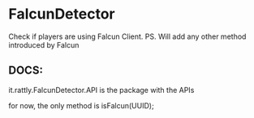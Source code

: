 # FalcunDetector
Check if players are using Falcun Client.
PS. Will add any other method introduced by Falcun

## DOCS:
it.rattly.FalcunDetector.API is the package with the APIs

for now, the only method is isFalcun(UUID);
